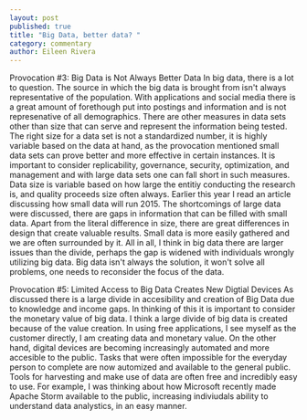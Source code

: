 ```yaml
---
layout: post
published: true
title: "Big Data, better data? "
category: commentary
author: Eileen Rivera
---
```


Provocation #3: Big Data is Not Always Better Data
	In big data, there is a lot to question. The source in which the big data is brought from isn't always representative of the population. With applications and social media there is a great amount of forethough put into postings and information and is not represenative of all demographics. There are other measures in data sets other than size that can serve and represent the information being tested. The right size for a data set is not a standardized number, it is highly variable based on the data at hand, as the provocation mentioned small data sets can prove better and more effective in certain instances. It is important to consider replicability, governance, security, optimization, and management and with large data sets one can fall short in such measures.  Data size is variable based on how large the entitiy conducting the research is, and quality proceeds size often always. Earlier this year I read an article discussing how small data will run 2015. The shortcomings of large data were discussed, there are gaps in information that can be filled with small data. Apart from the literal difference in size, there are great differences in design that create valuable results. Small data is more easily gathered and we are often surrounded by it. All in all, I think in big data there are larger issues than the divide, perhaps the gap is widened with individuals wrongly utilizing big data. Big data isn't always the solution, it won't solve all problems, one needs to reconsider the focus of the data. 
    
Provocation #5: Limited Access to Big Data Creates New Digtial Devices
	As discussed there is a large divide in accesibility and creation of Big Data due to knowledge and income gaps. In thinking of this it is important to consider the monetary value of big data. I think a large divide of big data is created because of the value creation. In using free applications, I see myself as the customer directly, I am creating data and monetary value. On the other hand, digital devices are becoming increasingly automated and more accesible to the public. Tasks that were often impossible for the everyday person to complete are now automized and available to the general public. Tools for harvesting and make use of data are often free and incredibly easy to use. For example, I was thinking about how Microsoft recently made Apache Storm available to the public, increasing indiviudals ability to understand data analystics, in an easy manner.